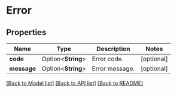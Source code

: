 # Error

## Properties

Name | Type | Description | Notes
------------ | ------------- | ------------- | -------------
**code** | Option<**String**> | Error code. | [optional]
**message** | Option<**String**> | Error message. | [optional]

[[Back to Model list]](../README.md#documentation-for-models) [[Back to API list]](../README.md#documentation-for-api-endpoints) [[Back to README]](../README.md)


